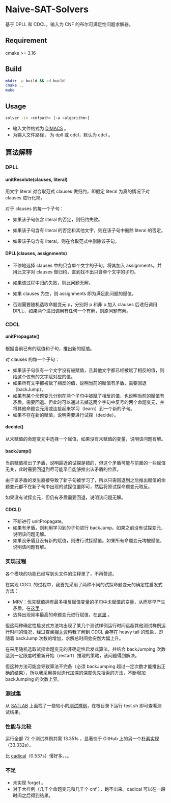 # Naive-SAT-Solvers
基于 DPLL 和 CDCL，输入为 CNF 的布尔可满足性问题求解器。

## Requirement

cmake >= 3.16

## Build

```bash
mkdir -p build && cd build
cmake ..
make
```

## Usage

```bash
solver -in <cnfpath> [-a <algorithm>]
```

- 输入文件格式为 [DIMACS](http://www.satcompetition.org/2009/format-benchmarks2009.html) 。
- <cnfpath> 为输入文件路径，<algorithm> 为 dpll 或 cdcl，默认为 cdcl 。

## 算法解释

### DPLL

#### unitResolute(clauses, literal)

用文字 literal 对合取范式 clauses 做归约，即假定 literal 为真的情况下对 clauses 进行化简。

对于 clauses 的每一个子句：

- 如果该子句仅含 literal 的否定，则归约失败。

- 如果该子句含有 literal 的否定和其他文字，则在该子句中删除 literal 的否定。
- 如果该子句含有 literal，则在合取范式中删除该子句。

#### DPLL(clauses, assignments)

- 不停地选择 clauses 中的只含单个文字的子句，将其加入 assignments。并用此文字对 clauses 做归约，直到找不出只含单个文字的子句。

- 如果该过程中归约失败，则此问题无解。
- 如果 clauses 为空，则 assignments 即为满足此问题的赋值。

- 否则需要随机选取命题变元 p，分别将 p 和非 p 加入 clauses 后递归调用 DPLL，如果两个递归调用有任何一个有解，则原问题有解。

### CDCL

#### unitPropagate()

根据当前已有的赋值和子句，推出新的赋值。

对 clauses 的每一个子句：

- 如果该子句仅有一个文字没有被赋值，且其他文字都已经被赋了相反的值，则给这个仅有的文字赋对应的值。
- 如果所有文字都被赋了相反的值，说明当前的赋值有矛盾，需要回退（backJump）。
- 如果有某个命题变元分别在两个子句中被赋了相反的值，也说明当前的赋值有矛盾，需要回退。但此时可以通过去掉这两个字句中反号的两个命题变元，并将其他命题变元用或连接起来学习（learn）到一个新的子句。
- 如果不存在新的赋值，说明需要进行试探（decide）。

#### decide()

从未赋值的命题变元中选择一个赋值，如果没有未赋值的变量，说明该问题有解。

#### backJump()

当前赋值推出了矛盾，说明最近的试探是错的，但这个矛盾可能与前面的一些赋值无关，此时需要回退到尽可能早且能够推出该矛盾的位置。

由于该矛盾的发生直接导致了新子句被学习了，所以只需回退到之后推出赋值的命题变元都不在新子句中出现的试探位置即可，然后将原试探命题变元取反。

如果没有试探变元，但仍有矛盾需要回退，说明该问题无解。

#### CDCL()

- 不断进行 unitPropagate。
- 如果有矛盾，则利用学习到的子句进行 backJump。如果之前没有试探变元，说明该问题无解。
- 如果没矛盾且没有新的赋值，则进行试探赋值。如果所有命题变元均被赋值，说明该问题有解。

### 实现过程

各个模块的功能已经写到头文件的注释里了，不再赘述。

在实现 CDCL 的过程中，我首先采用了两种不同的试探命题变元的确定性启发式方法：

- MRV：优先赋值拥有最多相反赋值变量的子句中未赋值的变量，从而尽早产生矛盾，在[这里](https://github.com/wyt2000/Naive-SAT-Solvers/tree/8d576a279af283e63d25549987f1cb5a471a84a5) 。
- 选择出现频率最高的命题变元进行赋值，在[这里](https://github.com/wyt2000/Naive-SAT-Solvers/tree/77cb37d8ea0bb226341e92df0e675556f32fdcee) 。

但这两种确定性启发式方法均出现了某几个测试样例运行时间远超其他测试样例运行时间的情况，经过查阅[相关资料](https://www.cs.upc.edu/~oliveras/LAI/cdcl.pdf)我了解到 CDCL 会存在 heavy tail 的现象，即随着 backJump 次数的增加，求解总时间会突然大幅上升。

在采用随机选取试探命题变元的非确定性启发式算法，并结合 backJumping 次数达到一定限度时重新开始（restart）推理的策略，该问题得到解决。

但这种方法可能会导致算法不完备（必须 backJumping 超过一定次数才能推出正确的结果），所以我采用类似迭代加深的深度优先搜索的方法，不断增加 backJumping 的次数上界。

### 测试集

从 [SATLAB](https://www.cs.ubc.ca/~hoos/SATLIB/benchm.html) 上面找了一些较小的[测试样例](https://www.cs.ubc.ca/~hoos/SATLIB/Benchmarks/SAT/DIMACS/AIM/aim.tar.gz)，在根目录下运行 test.sh 即可查看测试结果。

### 性能与比较

运行全部 72 个测试样例共需 13.351s ，显著快于 GitHub 上的另一个[朴素实现](https://github.com/sukrutrao/SAT-Solver-CDCL)（33.332s）。

比 [cadical](https://github.com/arminbiere/cadical)（0.537s）慢好多。。。

### 不足

- 未实现 forget 。
- 对于大样例（几千个命题变元和几千个 cnf ），跑不出来。cadical 可以在一段时间之后得到结果。